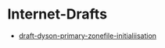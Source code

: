 # Internet-Drafts
* [draft-dyson-primary-zonefile-initialiisation](https://karldyson.github.io/draft-dyson-primary-zonefile-initialisation/draft-dyson-primary-zonefile-initialisation.html)

